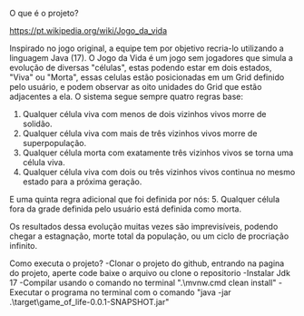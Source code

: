 O que é o projeto?

https://pt.wikipedia.org/wiki/Jogo_da_vida

Inspirado no jogo original, a equipe tem por objetivo recria-lo utilizando a linguagem Java (17).
O Jogo da Vida é um jogo sem jogadores que simula a evolução de diversas "células", estas podendo estar em dois estados, "Viva" ou "Morta", essas celulas estão posicionadas em um Grid definido pelo usuário, e podem observar as oito unidades do Grid que estão adjacentes a ela.
O sistema segue sempre quatro regras base:

1. Qualquer célula viva com menos de dois vizinhos vivos morre de solidão.
2. Qualquer célula viva com mais de três vizinhos vivos morre de superpopulação.
3. Qualquer célula morta com exatamente três vizinhos vivos se torna uma célula viva.
4. Qualquer célula viva com dois ou três vizinhos vivos continua no mesmo estado para a próxima geração.

E uma quinta regra adicional que foi definida por nós:
5. Qualquer célula fora da grade definida pelo usuário está definida como morta.

Os resultados dessa evolução muitas vezes são imprevisíveis, podendo chegar a estagnação, morte total da população, ou um ciclo de procriação infinito.

Como executa o projeto?
-Clonar o projeto do github, entrando na pagina do projeto, aperte code baixe o arquivo ou clone o repositorio
-Instalar Jdk 17
-Compilar usando o comando no terminal ".\mvnw.cmd clean install"
-Executar o programa no terminal com o comando "java -jar .\target\game_of_life-0.0.1-SNAPSHOT.jar"
